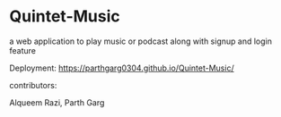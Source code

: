 # Quintet-Music
a web application to play music or podcast along with signup and login feature

Deployment: https://parthgarg0304.github.io/Quintet-Music/


contributors:

Alqueem Razi,
Parth Garg
